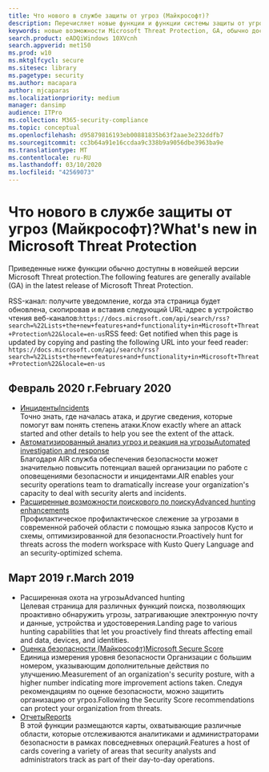 ```yaml
---
title: Что нового в службе защиты от угроз (Майкрософт)?
description: Перечисляет новые функции и функции системы защиты от угроз Майкрософт
keywords: новые возможности Microsoft Threat Protection, GA, обычно доступные, возможности, доступные, новые
search.product: eADQiWindows 10XVcnh
search.appverid: met150
ms.prod: w10
ms.mktglfcycl: secure
ms.sitesec: library
ms.pagetype: security
ms.author: macapara
author: mjcaparas
ms.localizationpriority: medium
manager: dansimp
audience: ITPro
ms.collection: M365-security-compliance
ms.topic: conceptual
ms.openlocfilehash: d95879816193eb00881835b63f2aae3e232ddfb7
ms.sourcegitcommit: cc3b64a91e16ccdaa9c338b9a9056dbe3963ba9e
ms.translationtype: MT
ms.contentlocale: ru-RU
ms.lasthandoff: 03/10/2020
ms.locfileid: "42569073"
---
```

# <a name="whats-new-in-microsoft-threat-protection"></a><span data-ttu-id="e14e7-104">Что нового в службе защиты от угроз (Майкрософт)?</span><span class="sxs-lookup"><span data-stu-id="e14e7-104">What's new in Microsoft Threat Protection</span></span>

<span data-ttu-id="e14e7-105">Приведенные ниже функции обычно доступны в новейшей версии Microsoft Threat protection.</span><span class="sxs-lookup"><span data-stu-id="e14e7-105">The following features are generally available (GA) in the latest release of Microsoft Threat Protection.</span></span>

<span data-ttu-id="e14e7-106">RSS-канал: получите уведомление, когда эта страница будет обновлена, скопировав и вставив следующий URL-адрес в устройство чтения веб-каналов:`https://docs.microsoft.com/api/search/rss?search=%22Lists+the+new+features+and+functionality+in+Microsoft+Threat+Protection%22&locale=en-us`</span><span class="sxs-lookup"><span data-stu-id="e14e7-106">RSS feed: Get notified when this page is updated by copying and pasting the following URL into your feed reader: `https://docs.microsoft.com/api/search/rss?search=%22Lists+the+new+features+and+functionality+in+Microsoft+Threat+Protection%22&locale=en-us`</span></span>

## <a name="february-2020"></a><span data-ttu-id="e14e7-107">Февраль 2020 г.</span><span class="sxs-lookup"><span data-stu-id="e14e7-107">February 2020</span></span>
- [<span data-ttu-id="e14e7-108">Инциденты</span><span class="sxs-lookup"><span data-stu-id="e14e7-108">Incidents</span></span>](incidents-overview.md) <br> <span data-ttu-id="e14e7-109">Точно знать, где началась атака, и другие сведения, которые помогут вам понять степень атаки.</span><span class="sxs-lookup"><span data-stu-id="e14e7-109">Know exactly where an attack started and other details to help you see the extent of the attack.</span></span>
- [<span data-ttu-id="e14e7-110">Автоматизированный анализ угроз и реакция на угрозы</span><span class="sxs-lookup"><span data-stu-id="e14e7-110">Automated investigation and response</span></span>](mtp-autoir.md) <br> <span data-ttu-id="e14e7-111">Благодаря AIR служба обеспечения безопасности может значительно повысить потенциал вашей организации по работе с оповещениями безопасности и инцидентами.</span><span class="sxs-lookup"><span data-stu-id="e14e7-111">AIR enables your security operations team to dramatically increase your organization's capacity to deal with security alerts and incidents.</span></span>
- [<span data-ttu-id="e14e7-112">Расширенные возможности поискового по поиску</span><span class="sxs-lookup"><span data-stu-id="e14e7-112">Advanced hunting enhancements</span></span>](advanced-hunting-overview.md) <br> <span data-ttu-id="e14e7-113">Профилактическое профилактическое слежение за угрозами в современной рабочей области с помощью языка запросов Кусто и схемы, оптимизированной для безопасности.</span><span class="sxs-lookup"><span data-stu-id="e14e7-113">Proactively hunt for threats across the modern workspace with Kusto Query Language and an security-optimized schema.</span></span>

## <a name="march-2019"></a><span data-ttu-id="e14e7-114">Март 2019 г.</span><span class="sxs-lookup"><span data-stu-id="e14e7-114">March 2019</span></span>

- <span data-ttu-id="e14e7-115">Расширенная охота на угрозы</span><span class="sxs-lookup"><span data-stu-id="e14e7-115">Advanced hunting</span></span> <br> <span data-ttu-id="e14e7-116">Целевая страница для различных функций поиска, позволяющих проактивно обнаружить угрозы, затрагивающие электронную почту и данные, устройства и удостоверения.</span><span class="sxs-lookup"><span data-stu-id="e14e7-116">Landing page to various hunting capabilities that let you proactively find threats affecting email and data, devices, and identities.</span></span>
- [<span data-ttu-id="e14e7-117">Оценка безопасности (Майкрософт)</span><span class="sxs-lookup"><span data-stu-id="e14e7-117">Microsoft Secure Score</span></span>](microsoft-secure-score.md) <br> <span data-ttu-id="e14e7-118">Единица измерения уровня безопасности Организации с большим номером, указывающим дополнительные действия по улучшению.</span><span class="sxs-lookup"><span data-stu-id="e14e7-118">Measurement of an organization's security posture, with a higher number indicating more improvement actions taken.</span></span> <span data-ttu-id="e14e7-119">Следуя рекомендациям по оценке безопасности, можно защитить организацию от угроз.</span><span class="sxs-lookup"><span data-stu-id="e14e7-119">Following the Security Score recommendations can protect your organization from threats.</span></span> 
- [<span data-ttu-id="e14e7-120">Отчеты</span><span class="sxs-lookup"><span data-stu-id="e14e7-120">Reports</span></span>](monitoring-and-reporting.md) <br>  <span data-ttu-id="e14e7-121">В этой функции размещаются карты, охватывающие различные области, которые отслеживаются аналитиками и администраторами безопасности в рамках повседневных операций.</span><span class="sxs-lookup"><span data-stu-id="e14e7-121">Features a host of cards covering a variety of areas that security analysts and administrators track as part of their day-to-day operations.</span></span>
